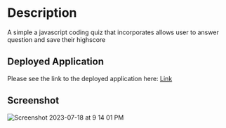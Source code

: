 # Description

A simple a javascript coding quiz that incorporates allows user to answer question and save their highscore

## Deployed Application
Please see the link to the deployed application here: [Link](https://omarx.github.io/Javascript_Coding_Quiz/)

## Screenshot
![Screenshot 2023-07-18 at 9 14 01 PM](https://github.com/omarx/Javascript_Coding_Quiz/assets/4944767/2da5b28a-701f-40fc-bfe8-7353575c308d)
